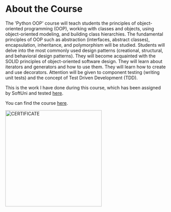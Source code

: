  <h1>About the Course</h1>
    <p>The 'Python OOP' course will teach students the principles of object-oriented programming (OOP), working with classes and objects, using object-oriented modeling, and building class hierarchies. The fundamental principles of OOP such as abstraction (interfaces, abstract classes), encapsulation, inheritance, and polymorphism will be studied. Students will delve into the most commonly used design patterns (creational, structural, and behavioral design patterns). They will become acquainted with the SOLID principles of object-oriented software design. They will learn about iterators and generators and how to use them. They will learn how to create and use decorators. Attention will be given to component testing (writing unit tests) and the concept of Test Driven Development (TDD).</p>
    <p>This is the work I have done during this course, which has been assigned by SoftUni and tested <a href="https://judge.softuni.org/Contests/#!/List/ByCategory/198/Python-OOP">here</a>.</p>
    <p>You can find the course <a href="https://softuni.bg/trainings/4233/python-oop-october-2023#lesson-59542">here</a>.</p>
    <div  class="center"><img src="https://softuni.bg/certificates/certificates/converttoimage/195941?code=ab7de9da" alt="CERTIFICATE" style="width: 300px; height: auto;"></div>

